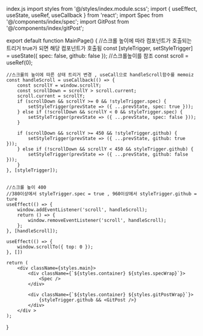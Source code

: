 index.js
import styles from '@/styles/index.module.scss';
import { useEffect, useState, useRef, useCallback } from 'react';
import Spec from '@/components/index/spec';
import GitPost from '@/components/index/gitPost';

export default function MainPage() {
    //스크롤 높이에 따라 컴포넌트가 호출되는 트리거 true가 되면 해당 컴포넌트가 호출됨
    const [styleTrigger, setStyleTrigger] = useState({
        spec: false,
        github: false
    });
    //스크롤높이를 참조
    const scroll = useRef(0);

    //스크롤의 높이에 따른 상태 트리거 변경 , useCall으로 handleScroll함수를 memoiz
    const handleScroll = useCallback(() => {
        const scrollY = window.scrollY;
        const scrollDown = scrollY > scroll.current;
        scroll.current = scrollY;
        if (scrollDown && scrollY >= 0 && !styleTrigger.spec) {
            setStyleTrigger(prevState => ({ ...prevState, spec: true }));
        } else if (!scrollDown && scrollY < 0 && styleTrigger.spec) {
            setStyleTrigger(prevState => ({ ...prevState, spec: false }));
        }

        if (scrollDown && scrollY >= 450 && !styleTrigger.github) {
            setStyleTrigger(prevState => ({ ...prevState, github: true }));
        } else if (!scrollDown && scrollY < 450 && styleTrigger.github) {
            setStyleTrigger(prevState => ({ ...prevState, github: false }));
        }
    }, [styleTrigger]);


    //스크롤 높이 400
    //380이상에서 styleTrigger.spec = true , 960이상에서 styleTrigger.github = ture
    useEffect(() => {
        window.addEventListener('scroll', handleScroll);
        return () => {
            window.removeEventListener('scroll', handleScroll);
        };
    }, [handleScroll]);

    useEffect(() => {
        window.scrollTo({ top: 0 });
    }, [])

    return (
        <div className={styles.main}>
            <div className={`${styles.container} ${styles.specWrap}`}>
                <Spec />
            </div>

            <div className={`${styles.container} ${styles.gitPostWrap}`}>
                {styleTrigger.github && <GitPost />}
            </div>
        </div >
    );
}